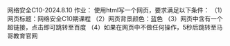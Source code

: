 网络安全C10-2024.8.10
作业：
使用html写一个网页，要求满足以下条件：
（1）网页标题：网络安全C10期课程
（2）网页背景颜色：蓝色
（3）网页中含有一个超链接，点击即可跳转至百度
（4）如果在网页中不做任何操作，5秒后跳转至马哥教育官网
